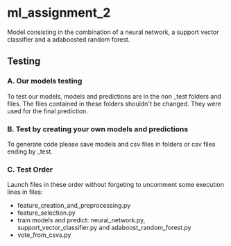 # ml_assignment_2

Model consisting in the combination of a neural network, a support vector classifier and a adaboosted random forest.

## Testing

### A. Our models testing
To test our models, models and predictions are in the non _test folders and files. The files contained in these folders shouldn't be changed. They were used for the final prediction.

### B. Test by creating your own models and predictions
To generate code please save models and csv files in folders or csv files ending by _test.

### C. Test Order
Launch files in these order without forgeting to uncomment some execution lines in files:
- feature_creation_and_preprocessing.py
- feature_selection.py
- train models and predict: neural_network.py, support_vector_classifier.py and adaboost_random_forest.py
- vote_from_csvs.py

